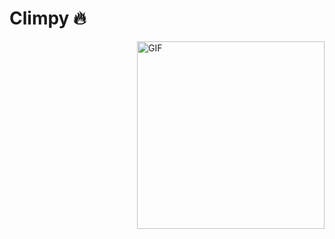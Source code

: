 # Climpy 🔥

<img align="right" alt="GIF" height="300px" src="https://giphy.com/gifs/screen-monitor-closeup-26tn33aiTi1jkl6H6"/>
